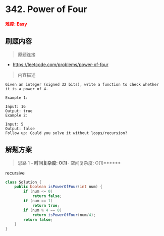 # 342. Power of Four

**<font color=red>难度: Easy</font>**

## 刷题内容

> 原题连接

* https://leetcode.com/problems/power-of-four

> 内容描述

```
Given an integer (signed 32 bits), write a function to check whether it is a power of 4.

Example 1:

Input: 16
Output: true
Example 2:

Input: 5
Output: false
Follow up: Could you solve it without loops/recursion?
```

## 解题方案

> 思路 1
******- 时间复杂度: O(1)******- 空间复杂度: O(1)******

recursive

```java
class Solution {
    public boolean isPowerOfFour(int num) {
        if (num <= 0)
        	return false;
        if (num == 1)
        	return true;
        if (num % 4 == 0)
        	return isPowerOfFour(num/4);
        return false;
    }
}
```
